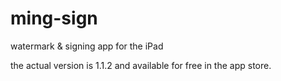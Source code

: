 # ming-sign
watermark &amp; signing app for the iPad

the actual version is 1.1.2 and available for free in the app store.
